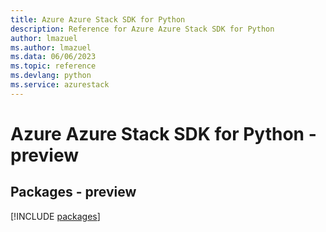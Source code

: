 ```yaml
---
title: Azure Azure Stack SDK for Python
description: Reference for Azure Azure Stack SDK for Python
author: lmazuel
ms.author: lmazuel
ms.data: 06/06/2023
ms.topic: reference
ms.devlang: python
ms.service: azurestack
---
```

# Azure Azure Stack SDK for Python - preview
## Packages - preview
[!INCLUDE [packages](azure-stack-index.md)]